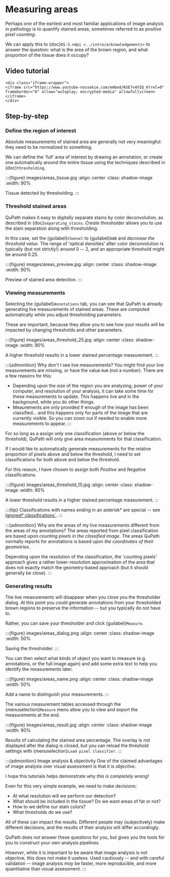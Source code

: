 # Measuring areas

Perhaps one of the earliest and most familiar applications of image analysis in pathology is to quantify stained areas, sometimes referred to as *positive pixel counting*.

We can apply this to {doc}`OS-3.ndpi <../intro/acknowledgements>` to answer the question: what is the area of the brown region, and what proportion of the tissue does it occupy?

## Video tutorial

```{raw} html
<div class="iframe-wrapper">
<iframe src="https://www.youtube-nocookie.com/embed/KGE7v4VIQ_0?rel=0" frameborder="0" allow="autoplay; encrypted-media" allowfullscreen></iframe>
</div>
```

## Step-by-step

### Define the region of interest

Absolute measurements of stained area are generally not very meaningful: they need to be normalized to something.

We can define the 'full' area of interest by drawing an annotation, or create one automatically around the entire tissue using the techniques described in {doc}`thresholding`.

:::{figure} images/areas_tissue.jpg
:align: center
:class: shadow-image
:width: 90%

Tissue detected by thresholding.
:::

### Threshold stained areas

QuPath makes it easy to digitally separate stains by color deconvolution, as described in {doc}`separating_stains`.
*Create thresholder* allows you to use the stain separation along with thresholding.

In this case, set the {guilabel}`Channel` to {guilabel}`DAB` and *decrease the threshold value*.
The range of 'optical densities' after color deconvolution is typically (but not strictly!) around 0 -- 2, and an appropriate threshold might be around 0.25.

:::{figure} images/areas_preview.jpg
:align: center
:class: shadow-image
:width: 90%

Preview of stained area detection.
:::

### Viewing measurements

Selecting the {guilabel}`Annotations` tab, you can see that QuPath is already generating live measurements of stained areas.
These are computed automatically while you adjust thresholding parameters.

These are important, because they allow you to see how your results will be impacted by changing thresholds and other parameters.

:::{figure} images/areas_threshold_25.jpg
:align: center
:class: shadow-image
:width: 90%

A higher threshold results in a lower stained percentage measurement.
:::

:::{admonition} Why don't I see live measurements?
You might find your live measurements are missing, or have the value `NaN` (not a number).
There are a few reasons for this:

- Depending upon the size of the region you are analyzing, power of your computer, and resolution of your analysis, it can take some time for these measurements to update. This happens live and in the background, while you do other things.
- Meaurements are only provided if enough of the image has been classified... and this happens only for parts of the image that are currently visible. So you can zoom out if needed to enable more measurements to appear.
:::

For so long as a assign only one classification (above or below the threshold), QuPath will only give area measurements for that classification.

If I would like to automatically generate measurements for the relative proportion of pixels above and below the threshold, I need to set classifications for both above and below the threshold.

For this reason, I have chosen to assign both *Positive* and *Negative* classifications.

:::{figure} images/areas_threshold_15.jpg
:align: center
:class: shadow-image
:width: 90%

A lower threshold results in a higher stained percentage measurement.
:::

:::{tip}
Classifications with names ending in an asterisk\* are special -- see [Ignored* classifications`](ignored-classifications).
:::

:::{admonition} Why are the areas of my live measurements different from the areas of my annotations?
The areas reported from pixel classification are based upon *counting pixels in the classified image*.
The areas QuPath normally reports for annotations is based upon *the coordinates of their geometries*.

Depending upon the resolution of the classification, the 'counting pixels' approach gives a rather lower-resolution approximation of the area that does not exactly match the geometry-based approach (but it should generally be close).
:::

### Generating results

The live measurements will disappear when you close you the thresholder dialog.
At this point you *could* generate annotations from your thresholded brown regions to preserve the information -- but you typically do not have to.

Rather, you can save your thresholder and click {guilabel}`Measure`.

:::{figure} images/areas_dialog.png
:align: center
:class: shadow-image
:width: 50%

Saving the thresholder.
:::

You can then select what kinds of object you want to measure (e.g. annotations, or the full image again) and add some extra text to help you identify the measurements later.

:::{figure} images/areas_name.png
:align: center
:class: shadow-image
:width: 50%

Add a name to distinguish your measurements.
:::

The various measurement tables accessed through the {menuselection}`Measure` menu allow you to view and export the measurements at the end.

:::{figure} images/areas_result.jpg
:align: center
:class: shadow-image
:width: 90%

Results of calculating the stained area percentage.
The overlay is not displayed after the dialog is closed, but you can reload the threshold settings with {menuselection}`Load pixel classifier`.
:::

:::{admonition} Image analysis & objectivity
One of the claimed advantages of image analysis over visual assessment is that it is *objective*.

I hope this tutorials helps demonstrate why *this is completely wrong*!

Even for this very simple example, we need to make decisions:

- At what resolution will we perform our detection?
- What should be included in the tissue? Do we want areas of fat or not?
- How to we define our stain colors?
- What thresholds do we use?

All of these can impact the results.
Different people may (subjectively) make different decisions, and the results of their analysis will differ accordingly.

QuPath does *not* answer these questions for you, but gives you the tools for you to construct your own analysis pipelines.

*However*, while it is important to be aware that image analysis is not objective, this does not make it useless.
Used cautiously -- and with careful validation -- image analysis *may* be faster, more reproducible, and more quantitative than visual assessment.
:::
